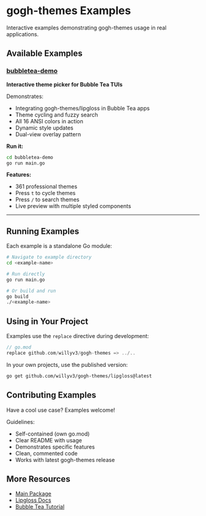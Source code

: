 # gogh-themes Examples

Interactive examples demonstrating gogh-themes usage in real applications.

## Available Examples

### [bubbletea-demo](./bubbletea-demo)

**Interactive theme picker for Bubble Tea TUIs**

Demonstrates:
- Integrating gogh-themes/lipgloss in Bubble Tea apps
- Theme cycling and fuzzy search
- All 16 ANSI colors in action
- Dynamic style updates
- Dual-view overlay pattern

**Run it:**
```bash
cd bubbletea-demo
go run main.go
```

**Features:**
- 361 professional themes
- Press `t` to cycle themes
- Press `/` to search themes
- Live preview with multiple styled components

---

## Running Examples

Each example is a standalone Go module:

```bash
# Navigate to example directory
cd <example-name>

# Run directly
go run main.go

# Or build and run
go build
./<example-name>
```

## Using in Your Project

Examples use the `replace` directive during development:

```go
// go.mod
replace github.com/willyv3/gogh-themes => ../..
```

In your own projects, use the published version:

```bash
go get github.com/willyv3/gogh-themes/lipgloss@latest
```

## Contributing Examples

Have a cool use case? Examples welcome!

Guidelines:
- Self-contained (own go.mod)
- Clear README with usage
- Demonstrates specific features
- Clean, commented code
- Works with latest gogh-themes release

## More Resources

- [Main Package](https://github.com/willyv3/gogh-themes)
- [Lipgloss Docs](https://github.com/charmbracelet/lipgloss)
- [Bubble Tea Tutorial](https://github.com/charmbracelet/bubbletea/tree/master/tutorials)
